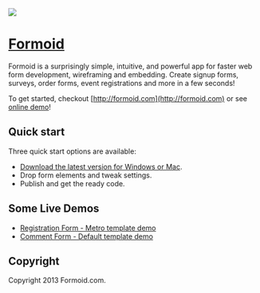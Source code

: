 <a href="http://formoid.com">
  <img src="http://formoid.github.com/Formoid/formoid.jpg">
</a>

# [Formoid](http://formoid.com)

Formoid is a surprisingly simple, intuitive, and powerful app for faster web form development, wireframing and embedding. Create signup forms, surveys, order forms, event registrations and more in a few seconds!

To get started, checkout [http://formoid.com](http://formoid.com) or see [online demo](http://formoid.github.com/Formoid/)!



## Quick start

Three quick start options are available:

* [Download the latest version for Windows or Mac](http://formoid.com).
* Drop form elements and tweak settings.
* Publish and get the ready code.

## Some Live Demos

*    [Registration Form - Metro template demo](http://formoid.com/demo-registraion.html)
*    [Comment Form - Default template demo](http://formoid.com/demo-comment.html)


## Copyright

Copyright 2013 Formoid.com.